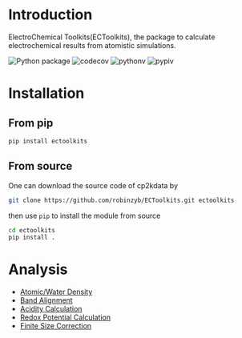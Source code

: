 # Introduction


ElectroChemical Toolkits(ECToolkits), the package to calculate electrochemical results from atomistic simulations.

![Python package](https://github.com/robinzyb/ectoolkits/actions/workflows/ci.yml/badge.svg)
![codecov](https://codecov.io/github/robinzyb/ECToolkits/graph/badge.svg?token=8M5ULYLP2U)
![pythonv](https://img.shields.io/pypi/pyversions/ectoolkits)
![pypiv](https://img.shields.io/pypi/v/ectoolkits)

# Installation
## From pip
```bash
pip install ectoolkits
```

## From source
One can download the source code of cp2kdata by
```bash
git clone https://github.com/robinzyb/ECToolkits.git ectoolkits
```
then use `pip` to install the module from source

```bash
cd ectoolkits
pip install .
```


# Analysis
- [Atomic/Water Density](./docs/analysis/atom_density.md)
- [Band Alignment](./docs/analysis/band_align.md)
- [Acidity Calculation](./docs/analysis/acidity.md)
- [Redox Potential Calculation](./docs/analysis/redox.md)
- [Finite Size Correction](./docs/analysis/finite_size_correction.md)


